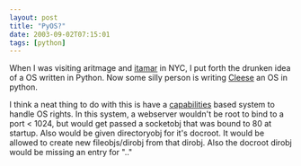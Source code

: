 ```yaml
---
layout: post
title: "PyOS?"
date: 2003-09-02T07:15:01
tags: [python]
---
```


When I was visiting aritmage and [itamar][1] in NYC, I put forth the drunken idea of a OS written in Python. Now some silly person is writing [Cleese][2] an OS in python.

I think a neat thing to do with this is have a [capabilities][3] based system to handle OS rights. In this system, a webserver wouldn't be root to bind to a port < 1024, but would get passed a socketobj that was bound to 80 at startup. Also would be given directoryobj for it's docroot. It would be allowed to create new fileobjs/dirobj from that dirobj. Also the docroot dirobj would be missing an entry for ".."

   [1]: http://itamarst.org/blog/
   [2]: http://www.jtauber.com/cleese
   [3]: http://www.erights.org/elib/capability/index.html
